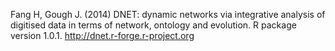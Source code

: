 Fang H, Gough J. (2014) DNET: dynamic networks via integrative analysis of digitised data in terms of network, ontology and evolution. R package version 1.0.1. http://dnet.r-forge.r-project.org
